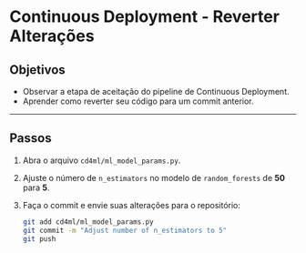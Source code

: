 # Continuous Deployment - Reverter Alterações

## Objetivos

- Observar a etapa de aceitação do pipeline de Continuous Deployment.
- Aprender como reverter seu código para um commit anterior.

---

## Passos

1. Abra o arquivo `cd4ml/ml_model_params.py`.

2. Ajuste o número de `n_estimators` no modelo de `random_forests` de **50** para **5**.

3. Faça o commit e envie suas alterações para o repositório:
   ```bash
   git add cd4ml/ml_model_params.py
   git commit -m "Adjust number of n_estimators to 5"
   git push
